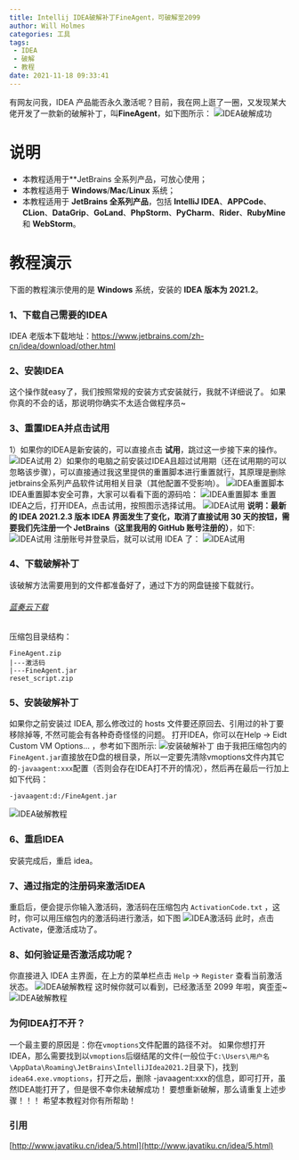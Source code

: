 ```yaml
---
title: Intellij IDEA破解补丁FineAgent，可破解至2099
author: Will Holmes
categories: 工具
tags:
 - IDEA
 - 破解
 - 教程
date: 2021-11-18 09:33:41
---
```


有网友问我，IDEA 产品能否永久激活呢？目前，我在网上逛了一圈，又发现某大佬开发了一款新的破解补丁，叫**FineAgent**，如下图所示：
![IDEA破解成功](http://img.javatiku.cn/20210812172447.png "IDEA破解成功")

# 说明
* 本教程适用于**JetBrains 全系列产品，可放心使用；
* 本教程适用于 **Windows**/**Mac**/**Linux** 系统；
* 本教程适用于 **JetBrains 全系列产品**，包括 **IntelliJ IDEA**、**APPCode**、**CLion**、**DataGrip**、**GoLand**、**PhpStorm**、**PyCharm**、**Rider**、**RubyMine** 和 **WebStorm**。

# 教程演示
下面的教程演示使用的是 **Windows** 系统，安装的 **IDEA 版本为 2021.2**。

### 1、下载自己需要的IDEA
IDEA 老版本下载地址：<https://www.jetbrains.com/zh-cn/idea/download/other.html>

### 2、安装IDEA
这个操作就easy了，我们按照常规的安装方式安装就行，我就不详细说了。
如果你真的不会的话，那说明你确实不太适合做程序员~

### 3、重置IDEA并点击试用
1）如果你的IDEA是新安装的，可以直接点击 **试用**，跳过这一步接下来的操作。
![IDEA试用](http://img.javatiku.cn/20210424231958.png "IDEA试用")
2）如果你的电脑之前安装过IDEA且超过试用期（还在试用期的可以忽略该步骤），可以直接通过我这里提供的重置脚本进行重置就行，其原理是删除jetbrains全系列产品软件试用相关目录（其他配置不受影响）。
![IDEA重置脚本](http://img.javatiku.cn/20210423185059.png "IDEA重置脚本")
IDEA重置脚本安全可靠，大家可以看看下面的源码哈：
![IDEA重置脚本](http://img.javatiku.cn/20210423185142.png "IDEA重置脚本")
重置IDEA之后，打开IDEA，点击试用，按照图示选择试用。
![IDEA试用](http://img.javatiku.cn/20210424231958.png "IDEA试用")
**说明：最新的 IDEA 2021.2.3 版本 IDEA 界面发生了变化，取消了直接试用 30 天的按钮，需要我们先注册一个 JetBrains（这里我用的 GitHub 账号注册的）**，如下:
![IDEA试用](http://www.javatiku.cn/usr/img/4816dd4fc758afa9e0e4e717059ed162.png "IDEA试用")
注册账号并登录后，就可以试用 IDEA 了：
![IDEA试用](http://www.javatiku.cn/usr/img/96f2e7b62949112c63fe5eb498bd2d64.png "IDEA试用")

### 4、下载破解补丁
该破解方法需要用到的文件都准备好了，通过下方的网盘链接下载就行。


###### [蓝奏云下载](https://wwe.lanzoui.com/iWZ0Nwm96od)

压缩包目录结构：
```
FineAgent.zip
|---激活码
|---FineAgent.jar
reset_script.zip
```


### 5、安装破解补丁
如果你之前安装过 IDEA, 那么修改过的 hosts 文件要还原回去、引用过的补丁要移除掉等, 不然可能会有各种奇奇怪怪的问题。
打开IDEA，你可以在Help -> Eidt Custom VM Options... ，参考如下图所示:
![安装破解补丁](http://img.javatiku.cn/20210812172939.png "安装破解补丁")
由于我把压缩包内的`FineAgent.jar`直接放在D盘的根目录，所以一定要先清除vmoptions文件内其它的`-javaagent:xxx`配置（否则会存在IDEA打不开的情况），然后再在最后一行加上如下代码：
```
-javaagent:d:/FineAgent.jar
```
![IDEA破解教程](http://img.javatiku.cn/20210812173210.png "IDEA破解教程")

### 6、重启IDEA
安装完成后，重启 idea。

### 7、通过指定的注册码来激活IDEA
重启后，便会提示你输入激活码，激活码在压缩包内 `ActivationCode.txt` ，这时，你可以用压缩包内的激活码进行激活，如下图
![IDEA激活码](http://img.javatiku.cn/20210812173504.png "IDEA激活码")
此时，点击Activate，便激活成功了。

### 8、如何验证是否激活成功呢？
你直接进入 IDEA 主界面，在上方的菜单栏点击 `Help` -> `Register` 查看当前激活状态。
![IDEA破解教程](http://img.javatiku.cn/20210812173753.png "IDEA破解教程")
这时候你就可以看到，已经激活至 2099 年啦，爽歪歪~
![IDEA破解教程](http://img.javatiku.cn/20210812173856.png "IDEA破解教程")

### 为何IDEA打不开？
一个最主要的原因是：你在`vmoptions`文件配置的路径不对。
如果你想打开IDEA，那么需要找到以`vmoptions`后缀结尾的文件(一般位于`C:\Users\用户名\AppData\Roaming\JetBrains\IntelliJIdea2021.2`目录下)，找到 `idea64.exe.vmoptions`，打开之后，删除 -javaagent:xxx的信息，即可打开，虽然IDEA能打开了，但是很不幸你未破解成功！
要想重新破解，那么请重复上述步骤！！！
希望本教程对你有所帮助！


### 引用
[http://www.javatiku.cn/idea/5.html](http://www.javatiku.cn/idea/5.html)